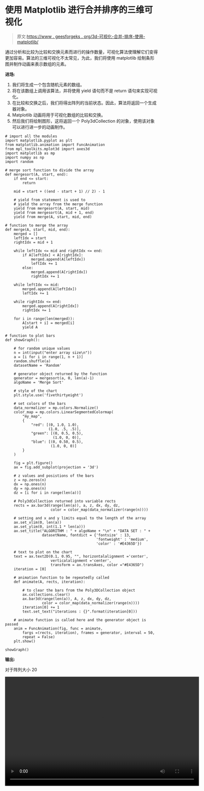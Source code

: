 # 使用 Matplotlib 进行合并排序的三维可视化

> 原文:[https://www . geesforgeks . org/3d-可视化-合并-排序-使用-matplotlib/](https://www.geeksforgeeks.org/3d-visualisation-of-merge-sort-using-matplotlib/)

通过分析和比较为比较和交换元素而进行的操作数量，可视化算法使理解它们变得更加容易。算法的三维可视化不太常见，为此，我们将使用 matplotlib 绘制条形图并制作动画来表示数组的元素。

**进场:**

1.  我们将生成一个包含随机元素的数组。
2.  将在该数组上调用该算法，并将使用 yield 语句而不是 return 语句来实现可视化。
3.  在比较和交换之后，我们将得出阵列的当前状态。因此，算法将返回一个生成器对象。
4.  Matplotlib 动画将用于可视化数组的比较和交换。
5.  然后我们将绘制图形，这将返回一个 Poly3dCollection 的对象，使用该对象可以进行进一步的动画制作。

```
# import all the modules
import matplotlib.pyplot as plt
from matplotlib.animation import FuncAnimation
from mpl_toolkits.mplot3d import axes3d
import matplotlib as mp
import numpy as np
import random

# merge sort function to divide the array
def mergesort(A, start, end):
    if end <= start:
        return

    mid = start + ((end - start + 1) // 2) - 1

    # yield from statement is used to 
    # yield the array from the merge function
    yield from mergesort(A, start, mid)
    yield from mergesort(A, mid + 1, end)
    yield from merge(A, start, mid, end)

# function to merge the array
def merge(A, start, mid, end):
    merged = []
    leftIdx = start
    rightIdx = mid + 1

    while leftIdx <= mid and rightIdx <= end:
        if A[leftIdx] < A[rightIdx]:
            merged.append(A[leftIdx])
            leftIdx += 1
        else:
            merged.append(A[rightIdx])
            rightIdx += 1

    while leftIdx <= mid:
        merged.append(A[leftIdx])
        leftIdx += 1

    while rightIdx <= end:
        merged.append(A[rightIdx])
        rightIdx += 1

    for i in range(len(merged)):
        A[start + i] = merged[i]
        yield A

# function to plot bars
def showGraph():

    # for random unique values
    n = int(input("enter array size\n"))
    a = [i for i in range(1, n + 1)]
    random.shuffle(a)
    datasetName = 'Random'

    # generator object returned by the function
    generator = mergesort(a, 0, len(a)-1)
    algoName = 'Merge Sort'

    # style of the chart
    plt.style.use('fivethirtyeight')

    # set colors of the bars
    data_normalizer = mp.colors.Normalize()
    color_map = mp.colors.LinearSegmentedColormap(
        "my_map",
        {
            "red": [(0, 1.0, 1.0),
                    (1.0, .5, .5)],
            "green": [(0, 0.5, 0.5),
                      (1.0, 0, 0)],
            "blue": [(0, 0.50, 0.5),
                     (1.0, 0, 0)]
        }
    )

    fig = plt.figure()
    ax = fig.add_subplot(projection = '3d')

    # z values and posistions of the bars 
    z = np.zeros(n)
    dx = np.ones(n)
    dy = np.ones(n)
    dz = [i for i in range(len(a))]

    # Poly3dCollection returned into variable rects
    rects = ax.bar3d(range(len(a)), a, z, dx, dy, dz, 
                     color = color_map(data_normalizer(range(n))))

    # setting and x and y limits equal to the length of the array
    ax.set_xlim(0, len(a))
    ax.set_ylim(0, int(1.1 * len(a)))
    ax.set_title("ALGORITHM : " + algoName + "\n" + "DATA SET : " + 
                 datasetName, fontdict = {'fontsize' : 13, 
                                          'fontweight' : 'medium', 
                                          'color' : '#E4365D'})

    # text to plot on the chart
    text = ax.text2D(0.1, 0.95, "", horizontalalignment ='center', 
                     verticalalignment ='center',
                     transform = ax.transAxes, color ="#E4365D")
    iteration = [0]

    # animation function to be repeatedly called
    def animate(A, rects, iteration):

        # to clear the bars from the Poly3DCollection object
        ax.collections.clear()
        ax.bar3d(range(len(a)), A, z, dx, dy, dz, 
                 color = color_map(data_normalizer(range(n))))
        iteration[0] += 1
        text.set_text("iterations : {}".format(iteration[0]))

    # animate function is called here and the generator object is passed
    anim = FuncAnimation(fig, func = animate,
        fargs =(rects, iteration), frames = generator, interval = 50,
        repeat = False)
    plt.show()

showGraph()
```

**输出:**

对于阵列大小 20

<video class="wp-video-shortcode" id="video-457907-1" width="640" height="360" preload="metadata" controls=""><source type="video/mp4" src="https://media.geeksforgeeks.org/wp-content/uploads/20200722234907/merge3d.mp4?_=1">[https://media.geeksforgeeks.org/wp-content/uploads/20200722234907/merge3d.mp4](https://media.geeksforgeeks.org/wp-content/uploads/20200722234907/merge3d.mp4)</video>